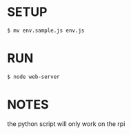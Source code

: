 # SETUP
```bash
$ mv env.sample.js env.js
```

# RUN
```bash
$ node web-server
```

# NOTES
the python script will only work on the rpi
